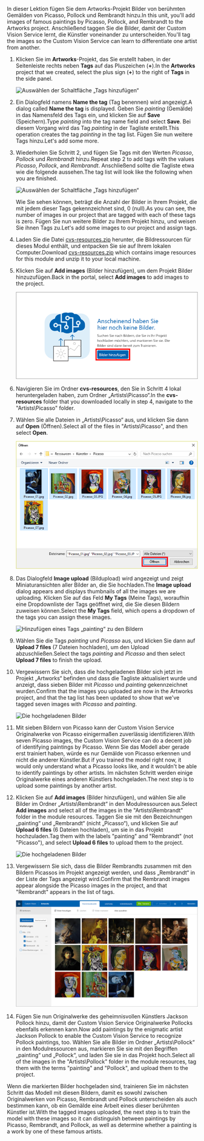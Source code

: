 <span data-ttu-id="47f5c-101">In dieser Lektion fügen Sie dem Artworks-Projekt Bilder von berühmten Gemälden von Picasso, Pollock und Rembrandt hinzu.</span><span class="sxs-lookup"><span data-stu-id="47f5c-101">In this unit, you'll add images of famous paintings by Picasso, Pollock, and Rembrandt to the Artworks project.</span></span> <span data-ttu-id="47f5c-102">Anschließend taggen Sie die Bilder, damit der Custom Vision Service lernt, die Künstler voneinander zu unterscheiden.</span><span class="sxs-lookup"><span data-stu-id="47f5c-102">You'll tag the images so the Custom Vision Service can learn to differentiate one artist from another.</span></span>

1. <span data-ttu-id="47f5c-103">Klicken Sie im **Artworks**-Projekt, das Sie erstellt haben, in der Seitenleiste rechts neben **Tags** auf das Pluszeichen (**+**).</span><span class="sxs-lookup"><span data-stu-id="47f5c-103">In the **Artworks** project that we created, select the plus sign (**+**) to the right of **Tags** in the side panel.</span></span>

     ![Auswählen der Schaltfläche „Tags hinzufügen“](../media/2-add-tags.png)

1. <span data-ttu-id="47f5c-105">Ein Dialogfeld namens **Name the tag** (Tag benennen) wird angezeigt.</span><span class="sxs-lookup"><span data-stu-id="47f5c-105">A dialog called **Name the tag** is displayed.</span></span> <span data-ttu-id="47f5c-106">Geben Sie *painting* (Gemälde) in das Namensfeld des Tags ein, und klicken Sie auf **Save** (Speichern).</span><span class="sxs-lookup"><span data-stu-id="47f5c-106">Type *painting* into the tag name field and select **Save**.</span></span> <span data-ttu-id="47f5c-107">Bei diesem Vorgang wird das Tag *painting* in der Tagliste erstellt.</span><span class="sxs-lookup"><span data-stu-id="47f5c-107">This operation creates the tag *painting* in the tag list.</span></span> <span data-ttu-id="47f5c-108">Fügen Sie nun weitere Tags hinzu.</span><span class="sxs-lookup"><span data-stu-id="47f5c-108">Let's add some more.</span></span> 

1. <span data-ttu-id="47f5c-109">Wiederholen Sie Schritt 2, und fügen Sie Tags mit den Werten *Picasso*, *Pollock* und *Rembrandt* hinzu.</span><span class="sxs-lookup"><span data-stu-id="47f5c-109">Repeat step 2 to add tags with the values *Picasso*, *Pollock*, and *Rembrandt*.</span></span> <span data-ttu-id="47f5c-110">Anschließend sollte die Tagliste etwa wie die folgende aussehen.</span><span class="sxs-lookup"><span data-stu-id="47f5c-110">The tag list will look like the following when you are finished.</span></span>

    ![Auswählen der Schaltfläche „Tags hinzufügen“](../media/2-tag-list.png)

    <span data-ttu-id="47f5c-112">Wie Sie sehen können, beträgt die Anzahl der Bilder in Ihrem Projekt, die mit jedem dieser Tags gekennzeichnet sind, 0 (null).</span><span class="sxs-lookup"><span data-stu-id="47f5c-112">As you can see, the number of images in our project that are tagged with each of these tags is zero.</span></span> <span data-ttu-id="47f5c-113">Fügen Sie nun weitere Bilder zu Ihrem Projekt hinzu, und weisen Sie ihnen Tags zu.</span><span class="sxs-lookup"><span data-stu-id="47f5c-113">Let's add some images to our project and assign tags.</span></span>

1. <span data-ttu-id="47f5c-114">Laden Sie die Datei [cvs-resources.zip](https://github.com/MicrosoftDocs/mslearn-classify-images-with-the-custom-vision-service/raw/master/cvs-resources.zip) herunter, die Bildressourcen für dieses Modul enthält, und entpacken Sie sie auf Ihrem lokalen Computer.</span><span class="sxs-lookup"><span data-stu-id="47f5c-114">Download [cvs-resources.zip](https://github.com/MicrosoftDocs/mslearn-classify-images-with-the-custom-vision-service/raw/master/cvs-resources.zip) which contains image resources for this module and unzip it to your local machine.</span></span> 

1. <span data-ttu-id="47f5c-115">Klicken Sie auf **Add images** (Bilder hinzufügen), um dem Projekt Bilder hinzuzufügen.</span><span class="sxs-lookup"><span data-stu-id="47f5c-115">Back in the portal, select **Add images** to add images to the project.</span></span>

    ![Hinzufügen von Bildern zum Artworks-Projekt](../media/2-portal-click-add-images.png)

1. <span data-ttu-id="47f5c-117">Navigieren Sie im Ordner **cvs-resources**, den Sie in Schritt 4 lokal heruntergeladen haben, zum Ordner „Artists\Picasso“.</span><span class="sxs-lookup"><span data-stu-id="47f5c-117">In the **cvs-resources** folder that you downloaded locally in step 4, navigate to the "Artists\Picasso" folder.</span></span>

1. <span data-ttu-id="47f5c-118">Wählen Sie alle Dateien in „Artists\Picasso“ aus, und klicken Sie dann auf **Open** (Öffnen).</span><span class="sxs-lookup"><span data-stu-id="47f5c-118">Select all of the files in "Artists\Picasso", and then select **Open**.</span></span>

    ![Auswählen eines Bildes](../media/2-fe-browse-picasso-01.png)

1. <span data-ttu-id="47f5c-120">Das Dialogfeld **Image upload** (Bildupload) wird angezeigt und zeigt Miniaturansichten aller Bilder an, die Sie hochladen.</span><span class="sxs-lookup"><span data-stu-id="47f5c-120">The **Image upload** dialog appears and displays thumbnails of all the images we are uploading.</span></span> <span data-ttu-id="47f5c-121">Klicken Sie auf das Feld **My Tags** (Meine Tags), woraufhin eine Dropdownliste der Tags geöffnet wird, die Sie diesen Bildern zuweisen können.</span><span class="sxs-lookup"><span data-stu-id="47f5c-121">Select the **My Tags** field, which opens a dropdown of the tags you can assign these images.</span></span> 

    ![Hinzufügen eines Tags „painting“ zu den Bildern](../media/2-upload-picasso-tags.png)

1. <span data-ttu-id="47f5c-123">Wählen Sie die Tags *painting* und *Picasso* aus, und klicken Sie dann auf **Upload 7 files** (7 Dateien hochladen), um den Upload abzuschließen.</span><span class="sxs-lookup"><span data-stu-id="47f5c-123">Select the tags *painting* and *Picasso* and then select **Upload 7 files** to finish the upload.</span></span> 

1. <span data-ttu-id="47f5c-124">Vergewissern Sie sich, dass die hochgeladenen Bilder sich jetzt im Projekt „Artworks“ befinden und dass die Tagliste aktualisiert wurde und anzeigt, dass sieben Bilder mit *Picasso* und *painting* gekennzeichnet wurden.</span><span class="sxs-lookup"><span data-stu-id="47f5c-124">Confirm that the images you uploaded are now in the Artworks project, and that the tag list has been updated to show that we've tagged seven images with *Picasso* and *painting*.</span></span>

    ![Die hochgeladenen Bilder](../media/2-portal-tagged-01.png)

1. <span data-ttu-id="47f5c-126">Mit sieben Bildern von Picasso kann der Custom Vision Service Originalwerke von Picasso einigermaßen zuverlässig identifizieren.</span><span class="sxs-lookup"><span data-stu-id="47f5c-126">With seven Picasso images, the Custom Vision Service can do a decent job of identifying paintings by Picasso.</span></span> <span data-ttu-id="47f5c-127">Wenn Sie das Modell aber gerade erst trainiert haben, würde es nur Gemälde von Picasso erkennen und nicht die anderer Künstler.</span><span class="sxs-lookup"><span data-stu-id="47f5c-127">But if you trained the model right now, it would only understand what a Picasso looks like, and it wouldn't be able to identify paintings by other artists.</span></span> <span data-ttu-id="47f5c-128">Im nächsten Schritt werden einige Originalwerke eines anderen Künstlers hochgeladen.</span><span class="sxs-lookup"><span data-stu-id="47f5c-128">The next step is to upload some paintings by another artist.</span></span> 

1. <span data-ttu-id="47f5c-129">Klicken Sie auf **Add images** (Bilder hinzufügen), und wählen Sie alle Bilder im Ordner „Artists\Rembrandt“ in den Modulressourcen aus.</span><span class="sxs-lookup"><span data-stu-id="47f5c-129">Select **Add images** and select all of the images in the "Artists\Rembrandt" folder in the module resources.</span></span> <span data-ttu-id="47f5c-130">Taggen Sie sie mit den Bezeichnungen „painting“ und „Rembrandt“ (nicht „Picasso“), und klicken Sie auf **Upload 6 files** (6 Dateien hochladen), um sie in das Projekt hochzuladen.</span><span class="sxs-lookup"><span data-stu-id="47f5c-130">Tag them with the labels "painting" and "Rembrandt" (not "Picasso"), and select **Upload 6 files** to upload them to the project.</span></span>

    ![Die hochgeladenen Bilder](../media/2-upload-rembrandt.png)

1. <span data-ttu-id="47f5c-132">Vergewissern Sie sich, dass die Bilder Rembrandts zusammen mit den Bildern Picassos im Projekt angezeigt werden, und dass „Rembrandt“ in der Liste der Tags angezeigt wird.</span><span class="sxs-lookup"><span data-stu-id="47f5c-132">Confirm that the Rembrandt images appear alongside the Picasso images in the project, and that "Rembrandt" appears in the list of tags.</span></span>

    ![Bilder von Picasso und Rembrandt](../media/2-portal-tagged-02.png)

1. <span data-ttu-id="47f5c-134">Fügen Sie nun Originalwerke des geheimnisvollen Künstlers Jackson Pollock hinzu, damit der Custom Vision Service Originalwerke Pollocks ebenfalls erkennen kann.</span><span class="sxs-lookup"><span data-stu-id="47f5c-134">Now add paintings by the enigmatic artist Jackson Pollock to enable the Custom Vision Service to recognize Pollock paintings, too.</span></span> <span data-ttu-id="47f5c-135">Wählen Sie alle Bilder im Ordner „Artists\Pollock“ in den Modulressourcen aus, markieren Sie sie mit den Begriffen „painting“ und „Pollock“, und laden Sie sie in das Projekt hoch.</span><span class="sxs-lookup"><span data-stu-id="47f5c-135">Select all of the images in the "Artists\Pollock" folder in the module resources, tag them with the terms "painting" and "Pollock", and upload them to the project.</span></span>

<span data-ttu-id="47f5c-136">Wenn die markierten Bilder hochgeladen sind, trainieren Sie im nächsten Schritt das Modell mit diesen Bildern, damit es sowohl zwischen Originalwerken von Picasso, Rembrandt und Pollock unterscheiden als auch bestimmen kann, ob ein Gemälde eine Arbeit eines dieser berühmten Künstler ist.</span><span class="sxs-lookup"><span data-stu-id="47f5c-136">With the tagged images uploaded, the next step is to train the model with these images so it can distinguish between paintings by Picasso, Rembrandt, and Pollock, as well as determine whether a painting is a work by one of these famous artists.</span></span>